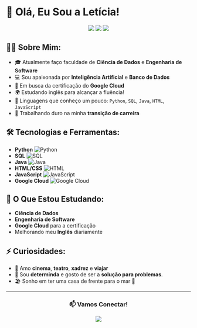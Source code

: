 # 💫 Olá, Eu Sou a Letícia!

<p align="center">
  <img src="https://img.shields.io/badge/Estudante%20de%20Ciência%20de%20Dados-pink?style=for-the-badge&logo=google-cloud" />
  <img src="https://img.shields.io/badge/Engenharia%20de%20Software-lilac?style=for-the-badge&logo=python" />
  <img src="https://img.shields.io/badge/IA%20%26%20Banco%20de%20Dados-verde%20fluorescente?style=for-the-badge&logo=artificial-intelligence" />
</p>

## 👩‍💻 Sobre Mim:
- 🎓 Atualmente faço faculdade de **Ciência de Dados** e **Engenharia de Software**
- 💻 Sou apaixonada por **Inteligência Artificial** e **Banco de Dados**
- 🎯 Em busca da certificação do **Google Cloud**
- 🌍 Estudando inglês para alcançar a fluência!
- 🧠 Linguagens que conheço um pouco: `Python`, `SQL`, `Java`, `HTML`, `JavaScript`
- 🧩 Trabalhando duro na minha **transição de carreira**

## 🛠️ Tecnologias e Ferramentas:
- **Python** ![Python](https://img.shields.io/badge/Python-blue?style=flat&logo=python)
- **SQL** ![SQL](https://img.shields.io/badge/SQL-gray?style=flat&logo=postgresql)
- **Java** ![Java](https://img.shields.io/badge/Java-orange?style=flat&logo=java)
- **HTML/CSS** ![HTML](https://img.shields.io/badge/HTML-red?style=flat&logo=html5)
- **JavaScript** ![JavaScript](https://img.shields.io/badge/JavaScript-yellow?style=flat&logo=javascript)
- **Google Cloud** ![Google Cloud](https://img.shields.io/badge/GoogleCloud-green?style=flat&logo=google-cloud)

## 🌱 O Que Estou Estudando:
- **Ciência de Dados**
- **Engenharia de Software** 
- **Google Cloud** para a certificação
- Melhorando meu **Inglês** diariamente

## ⚡ Curiosidades:
- 🎥 Amo **cinema**, **teatro**, **xadrez** e **viajar**
- 🚀 Sou **determinda** e gosto de ser a **solução para problemas**.
- 🏖️ Sonho em ter uma casa de frente para o mar 🌊

---

<div align="center">
  <h3>📫 Vamos Conectar!</h3>
  <a href="https://www.linkedin.com/in/seu-perfil-linkedin/"><img src="https://img.shields.io/badge/LinkedIn-pink?style=for-the-badge&logo=linkedin"/></a>
</div>
